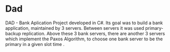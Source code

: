 # Dad
DAD - Bank Aplication
Project developed in C#. Its goal was to build a bank application, maintained by 3 servers. 
Between servers it was used primary-backup replication. 
Above these 3 bank servers, there are another 3 servers which implement the Paxos Algorithm, to choose one bank server to be the primary in a given slot time
.
